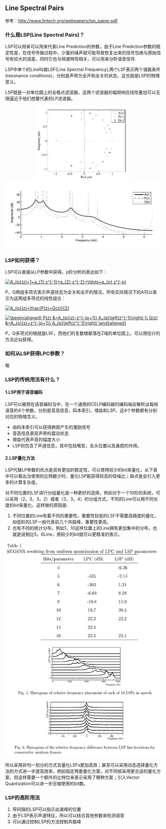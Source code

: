 ## Line Spectral Pairs

参考：http://www.lintech.org/webpapers/lsp_paper.pdf

### 什么是LSP(Line Spectral Pairs)？

LSP可以用来可以用来代表Line Prediction的参数，由于Line Prediction参数的稳定性差，在信号传输过程中，少量的噪声就可能导致恢复出来的信号包络与原始信号有较大的误差。同时它也与频谱特性相关，可以用来分析语音信号.

LSP中单个的Line叫做LSF(Line Spectral Frequency),两个LSF表示两个谐振条件(resonance conditions)，分别是声带为全开和全关的状态，这也就是LSP的物理意义。

LSP就是一对单位圆上的全极点滤波器，这两个滤波器的幅频响应线性叠加可以无限逼近于他们想要代表的LP滤波器。

<div align="center">
<img src="Graph/LSP_z1.jpg" width=300>
</div>

<div align="center">
<img src="Graph/LSP_z2.jpg" width=500>
</div>



### LSP如何获得？

LSP可以直接从LP参数中获得。p阶分析的表达如下：

<a href="https://www.codecogs.com/eqnedit.php?latex=A_{p}(z)=1&plus;a_{1}&space;z^{-1}&plus;a_{2}&space;z^{-2}&plus;\ldots&plus;a_{p}&space;z^{-p}" target="_blank"><img src="https://latex.codecogs.com/gif.latex?A_{p}(z)=1&plus;a_{1}&space;z^{-1}&plus;a_{2}&space;z^{-2}&plus;\ldots&plus;a_{p}&space;z^{-p}" title="A_{p}(z)=1+a_{1} z^{-1}+a_{2} z^{-2}+\ldots+a_{p} z^{-p}" /></a>

P，Q两组多项式表示声道状态为全关和全开的情况，所有实际情况下的A可以表示为这两组多项式的线性组合：

<a href="https://www.codecogs.com/eqnedit.php?latex=A_{p}(z)=\frac{P(z)&plus;Q(z)}{2}" target="_blank"><img src="https://latex.codecogs.com/gif.latex?A_{p}(z)=\frac{P(z)&plus;Q(z)}{2}" title="A_{p}(z)=\frac{P(z)+Q(z)}{2}" /></a>

<a href="https://www.codecogs.com/eqnedit.php?latex=\begin{aligned}&space;P(z)&space;&=A_{p}(z)-z^{-(p&plus;1)}&space;A_{p}\left(z^{-1}\right)&space;\\&space;Q(z)&space;&=A_{p}(z)&plus;z^{-(p&plus;1)}&space;A_{p}\left(z^{-1}\right)&space;\end{aligned}" target="_blank"><img src="https://latex.codecogs.com/gif.latex?\begin{aligned}&space;P(z)&space;&=A_{p}(z)-z^{-(p&plus;1)}&space;A_{p}\left(z^{-1}\right)&space;\\&space;Q(z)&space;&=A_{p}(z)&plus;z^{-(p&plus;1)}&space;A_{p}\left(z^{-1}\right)&space;\end{aligned}" title="\begin{aligned} P(z) &=A_{p}(z)-z^{-(p+1)} A_{p}\left(z^{-1}\right) \\ Q(z) &=A_{p}(z)+z^{-(p+1)} A_{p}\left(z^{-1}\right) \end{aligned}" /></a>

P，Q多项式的根就是LSF。而他们的复数根都落在Z域的单位圆上。可以用估计的方法近似获得。

### 如何从LSP获得LPC参数？

略

### LSP的传统用法有什么？

#### 1.LSP用于语音编码
LSP可以被用在语音编码当中，在一个通用的CELP编码器的编码端会解析出每帧语音的4个参数，分别是音高信息，码本索引，增益和LSP。这4个参数都有分别对应的物理含义。

* 由码本索引可以获得肺部产生的激励信号
* 音高信息表现声带的震动状态
* 增益代表声音的幅度大小
* LSP则包含了声道信息，其中包括嘴型，舌头位置以及鼻腔的作用。

#### 2.LSP量化方法

LSP代替LP参数的优点是具有更加的稳定性，可以使用较少的bit来量化，从下表中可以看出当使用的比特数少时，量化LSP能获得较高的信噪比；缺点是会引入更多的计算复杂度。

对不同位置的LSF进行分组量化是一种更好的选择，例如对于一个10阶的系统，可以采用（2，3，3，2）或者（3，3，4）的分组方式，不同的Line可以用不同长度的bit来量化，这样做的原因是:
1. 不同位置的Line有着不同的重要性，重要性较低的LSF不需要高精度的量化，如低阶的LSF一般代表前几个共振峰，重要性更高，
2. 也有不同的统计分布，例如1，10这样位置上的Line拥有更加集中的分布，也就是说相比5，6Line，用较少的bit就可以更精准的表示。

<div align="center">
<img src="Graph/lsp_table1.jpg" width=500>
</div>

<div align="center">
<img src="Graph/lsp_table2.jpg" width=500>
</div>

所以采用非均一划分的方式去量化LSFs更加高效；甚至可以采用动态选择量化方法的方式进一步提高效率，例如指定两套量化方案，对不同帧采用更合适的量化方案，但这样需要一个额外的比特位来表示采用了哪种方案；引入Vector Quantization可以进一步压缩使用的bit数。

### LSP的高阶用法

1. 窄间隔的LSP可以指示出谱峰的位置
2. 由于LSP表示声道特征，所以可以结合其他参数来检测语音
3. 可以通过控制LSP的方法控制共振峰
